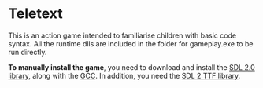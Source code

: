# Teletext

This is an action game intended to familiarise children with basic code syntax. All the runtime dlls are included in the folder for gameplay.exe to be run directly.

**To manually install the game**, you need to download and install the [SDL 2.0 library](https://www.libsdl.org/download-2.0.php), along with the [GCC](https://sourceforge.net/projects/mingw/files/latest/download?source=files). In addition, you need the [SDL 2 TTF library](https://www.libsdl.org/projects/SDL_ttf/).
